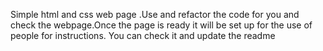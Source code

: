 Simple html and css  web page .Use and refactor the code for you and check the webpage.Once the page is ready it will be set up for the use of people for instructions.
You can check it and update the readme 
